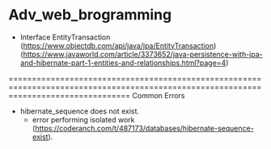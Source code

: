 # Adv_web_brogramming
*  Interface EntityTransaction (https://www.objectdb.com/api/java/jpa/EntityTransaction)
(https://www.javaworld.com/article/3373652/java-persistence-with-jpa-and-hibernate-part-1-entities-and-relationships.html?page=4)

======================================================================================================================================
Common Errors
 * hibernate_sequence  does not exist. 
    * error performing isolated work (https://coderanch.com/t/487173/databases/hibernate-sequence-exist).
